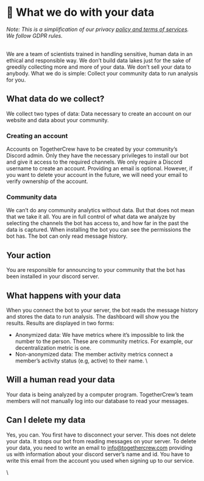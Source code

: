 # 🔢 What we do with your data

_Note: This is a simplification of our privacy_ [_policy and terms of services_](https://togethercrew.com/privacy)_. We follow GDPR rules._&#x20;

\
We are a team of scientists trained in handling sensitive, human data in an ethical and responsible way. We don’t build data lakes just for the sake of greedily collecting more and more of your data. We don’t sell your data to anybody. What we do is simple: Collect your community data to run analysis for you.&#x20;



## What data do we collect?

We collect two types of data: Data necessary to create an account on our website and data about your community.&#x20;

### Creating an account

Accounts on TogetherCrew have to be created by your community’s Discord admin. Only they have the necessary privileges to install our bot and give it access to the required channels. We only require a Discord username to create an account. Providing an email is optional. However, if you want to delete your account in the future, we will need your email to verify ownership of the account.

### Community data

We can’t do any community analytics without data. But that does not mean that we take it all. You are in full control of what data we analyze by selecting the channels the bot has access to, and how far in the past the data is captured. When installing the bot you can see the permissions the bot has. The bot can only read message history.

## Your action

You are responsible for announcing to your community that the bot has been installed in your discord server.&#x20;



## What happens with your data

When you connect the bot to your server, the bot reads the message history and stores the data to run analysis. The dashboard will show you the results. Results are displayed in two forms:

* Anonymized data: We have metrics where it’s impossible to link the number to the person. These are community metrics. For example, our decentralization metric is one.&#x20;
* Non-anonymized data: The member activity metrics connect a member’s activity status (e.g, active) to their name. \


## Will a human read your data

Your data is being analyzed by a computer program. TogetherCrew’s team members will not manually log into our database to read your messages.



## Can I delete my data

Yes, you can. You first have to disconnect your server. This does not delete your data. It stops our bot from reading messages on your server. To delete your data, you need to write an email to [info@togethercrew.com](mailto:info@togethercrew.com) providing us with information about your discord server’s name and id. You have to write this email from the account you used when signing up to our service.&#x20;

\
